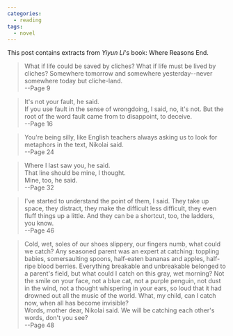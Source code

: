 ```yaml
---
categories: 
  - reading
tags:
  - novel
---
```


This post contains extracts from *Yiyun Li*'s book: Where Reasons End. 

> What if life could be saved by cliches? What if life must be lived by cliches? Somewhere tomorrow and somewhere yesterday--never somewhere today but cliche-land.  
  --Page 9

> It's not your fault, he said.  
  If you use fault in the sense of wrongdoing, I said, no, it's not. But the root of the word fault came from to disappoint, to deceive.  
  --Page 16
  
> You're being silly, like English teachers always asking us to look for metaphors in the text, Nikolai said.  
  --Page 24

> Where I last saw you, he said.  
  That line should be mine, I thought.  
  Mine, too, he said.  
  --Page 32

> I've started to understand the point of them, I said. They take up space, they distract, they make the difficult less difficult, they even fluff things up a little. And they can be a shortcut, too, the ladders, you know.  
  --Page 46

> Cold, wet, soles of our shoes slippery, our fingers numb, what could we catch? Any seasoned parent was an expert at catching: toppling babies, somersaulting spoons, half-eaten bananas and apples, half-ripe blood berries. Everything breakable and unbreakable belonged to a parent's field, but what could I catch on this gray, wet morning? Not the smile on your face, not a blue cat, not a purple penguin, not dust in the wind, not a thought whispering in your ears, so loud that it had drowned out all the music of the world. What, my child, can I catch now, when all has become invisible?  
  Words, mother dear, Nikolai said. We will be catching each other's words, don't you see?  
  --Page 48
